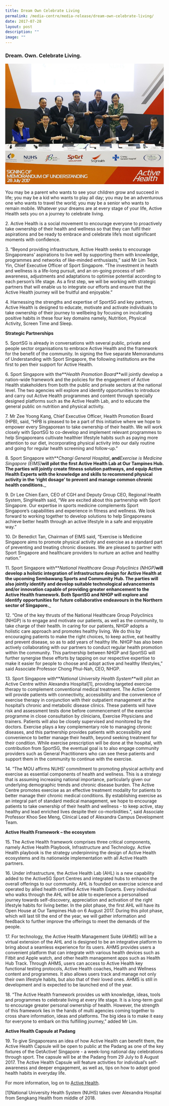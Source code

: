 ```yaml
---
title: Dream Own Celebrate Living
permalink: /media-centre/media-release/dream-own-celebrate-living/
date: 2017-07-28
layout: post
description: ""
image: ""
---
```

### **Dream. Own. Celebrate Living.**
![](/images/Media%20Centre/Media%20Release/2017/July/28072017%20Active%20Health%20MOU%20Signing_web.jpeg)

You may be a parent who wants to see your children grow and succeed in life; you may be a kid who wants to play all day; you may be an adventurous one who wants to travel the world; you may be a senior who wants to remain mobile. Whatever your dreams are at every stage of your life, Active Health sets you on a journey to celebrate living.

2\. Active Health is a social movement to encourage everyone to proactively take ownership of their health and wellness so that they can fulfil their aspirations and be ready to embrace and celebrate life’s most significant moments with confidence. 

3\. “Beyond providing infrastructure, Active Health seeks to encourage Singaporeans’ aspirations to live well by supporting them with knowledge, programmes and networks of like-minded enthusiasts,” said Mr Lim Teck Yin, Chief Executive Officer of Sport Singapore. “The investment in health and wellness is a life-long pursuit, and an on-going process of self-awareness, adjustments and adaptations to optimise potential according to each person’s life stage. As a first step, we will be working with strategic partners that will enable us to integrate our efforts and ensure that the Active Health journey will be fruitful and enjoyable.”

4\. Harnessing the strengths and expertise of SportSG and key partners, Active Health is designed to educate, motivate and activate individuals to take ownership of their journey to wellbeing by focusing on inculcating positive habits in these four key domains namely, Nutrition, Physical Activity, Screen Time and Sleep.

**Strategic Partnerships**

5\. SportSG is already in conversations with several public, private and people sector organisations to embrace Active Health and the framework for the benefit of the community. In signing the five separate Memorandums of Understanding with Sport Singapore, the following institutions are the first to pen their support for Active Health.

6\. Sport Singapore with the**_Health Promotion Board_**will jointly develop a nation-wide framework and the policies for the engagement of Active Health stakeholders from both the public and private sectors at the national level. The two agencies will explore and identify opportunities to introduce and carry out Active Health programmes and content through specially designed platforms such as the Active Health Lab, and to educate the general public on nutrition and physical activity.

7\. Mr Zee Yoong Kang, Chief Executive Officer, Health Promotion Board (HPB), said, “HPB is pleased to be a part of this initiative where we hope to empower every Singaporean to take ownership of their health. We will work closely with SportSG to co-develop and implement relevant programmes to help Singaporeans cultivate healthier lifestyle habits such as paying more attention to our diet, incorporating physical activity into our daily routine and going for regular health screening and follow-up.”

8\. Sport Singapore with**_Changi General Hospital_**, and**_Exercise is Medicine Singapore (EIMS)_**will pilot the first Active Health Lab at Our Tampines Hub. The parties will jointly create fitness solution pathways, and equip Active Health Experts with the knowledge and skills to recommend physical activity in the ‘right dosage’ to prevent and manage common chronic health conditions.**_

9\. Dr Lee Chien Earn, CEO of CGH and Deputy Group CEO, Regional Health System, SingHealth said, “We are excited about this partnership with Sport Singapore. Our expertise in sports medicine complements Sport Singapore’s capabilities and experience in fitness and wellness. We look forward to working together to develop solutions to help Singaporeans achieve better health through an active lifestyle in a safe and enjoyable way.”

10\. Dr Benedict Tan, Chairman of EIMS said, “Exercise is Medicine Singapore aims to promote physical activity and exercise as a standard part of preventing and treating chronic diseases. We are pleased to partner with Sport Singapore and healthcare providers to nurture an active and healthy nation.”

11\. Sport Singapore with**_National Healthcare Group Polyclinics (NHGP)_**will develop a holistic integration of infrastructure design for Active Health at the upcoming Sembawang Sports and Community Hub. The parties will also jointly identify and develop suitable technological advancements and/or innovation capable of providing greater enhancement to the Active Health framework. Both SportSG and NHGP will explore and identify opportunities for future collaborative endeavours in the Northern sector of Singapore.**_

12\. “One of the key thrusts of the National Healthcare Group Polyclinics (NHGP) is to engage and motivate our patients, as well as the community, to take charge of their health. In caring for our patients, NHGP adopts a holistic care approach and promotes healthy living. We do this by encouraging patients to make the right choices, to keep active, eat healthy and prevent disease, so as to add years of healthy life. NHGP has also been actively collaborating with our partners to conduct regular health promotion within the community. This partnership between NHGP and SportSG will further synergise these efforts by tapping on our respective expertise to make it easier for people to choose and adopt active and healthy lifestyles,” said Associate Professor Chong Phui-Nah, CEO, NHGP.

13\. Sport Singapore with**_National University Health System_**will pilot an Active Centre within Alexandra Hospital\[1\], providing targeted exercise therapy to complement conventional medical treatment. The Active Centre will provide patients with connectivity, accessibility and the convenience of exercise therapy in conjunction with their outpatient management at the hospital’s chronic and metabolic disease clinics. These patients will have risk and assessment tests done before commencement of the exercise programme in close consultation by clinicians, Exercise Physicians and trainers. Patients will also be closely supervised and monitored by the doctors. Exercise plays a key complementary role to managing chronic diseases, and this partnership provides patients with accessibility and convenience to better manage their health, beyond seeking treatment for their condition. While exercise prescription will be done at the hospital, with contribution from SportSG, the eventual goal is to also engage community providers such as General Practitioners who can see these patients and support them in the community to continue with the exercise.

14\. “The MOU affirms NUHS’ commitment to promoting physical activity and exercise as essential components of health and wellness. This is a strategy that is assuming increasing national importance, particularly given our underlying demographic trends and chronic disease burden. The Active Centre promotes exercise as an effective treatment modality for patients to better manage their chronic medical conditions. By establishing exercise as an integral part of standard medical management, we hope to encourage patients to take ownership of their health and wellness - to keep active, stay healthy and lead enriched lives despite their co-morbidities.”, said Associate Professor Khoo See Meng, Clinical Lead of Alexandra Campus Development Team.

**Active Health Framework – the ecosystem**

15\. The Active Health framework comprises three critical components, namely Active Health Playbook, Infrastructure and Technology. Active Health playbook is the strategy underpinning the design of Active Health ecosystems and its nationwide implementation with all Active Health partners. 

16\. Under infrastructure, the Active Health Lab (AHL) is a new capability added to the ActiveSG Sport Centres and integrated hubs to enhance the overall offerings to our community. AHL is founded on exercise science and operated by allied health certified Active Health Experts. Every individual who walks through the AHL will be able to experience a personalised journey towards self-discovery, appreciation and activation of the right lifestyle habits for living better. In the pilot phase, the first AHL will have its Open House at Our Tampines Hub on 6 August 2017. During this pilot phase, which will last till the end of the year, we will gather information and feedback to further improve the offerings to meet the demands of the people.

17\. For technology, the Active Health Management Suite (AHMS) will be a virtual extension of the AHL and is designed to be an integrative platform to bring about a seamless experience for its users. AHMS provides users a convenient platform that can integrate with various health devices such as Fitbit and Apple watch, and other health management apps such as Health Hub Track. Through AHMS, users can access to Active Health key functional testing protocols, Active Health coaches, Health and Wellness content and programmes. It also allows users track and manage not only their own lifestyle habits, but also that of their loved ones. AHMS is still in development and is expected to be launched end of the year. 

18\. “The Active Health framework provides us with knowledge, ideas, tools and programmes to celebrate living at every life stage. It is a long-term goal to encourage greater personal ownership of health. However, the strength of this framework lies in the hands of multi agencies coming together to cross share information, ideas and platforms. The big idea is to make it easy for everyone to embark on this fulfilling journey,” added Mr Lim.

**Active Health Capsule at Padang**

19\. To give Singaporeans an idea of how Active Health can benefit them, the Active Health Capsule will be open to public at the Padang as one of the key fixtures of the GetActive! Singapore - a week-long national day celebrations through sport. The capsule will be at the Padang from 29 July to 8 August 2017. The Active Health Capsule will feature activities for individual’s self-awareness and deeper engagement, as well as, tips on how to adopt good health habits in everyday life.

For more information, log on to [Active Health](http://www.activehealth.sg/).

[1]National University Health System (NUHS) takes over Alexandra Hospital from Sengkang Health from middle of 2018.